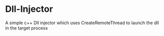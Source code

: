 # Dll-Injector
A simple c++ Dll injector which uses CreateRemoteThread to launch the dll in the target process
